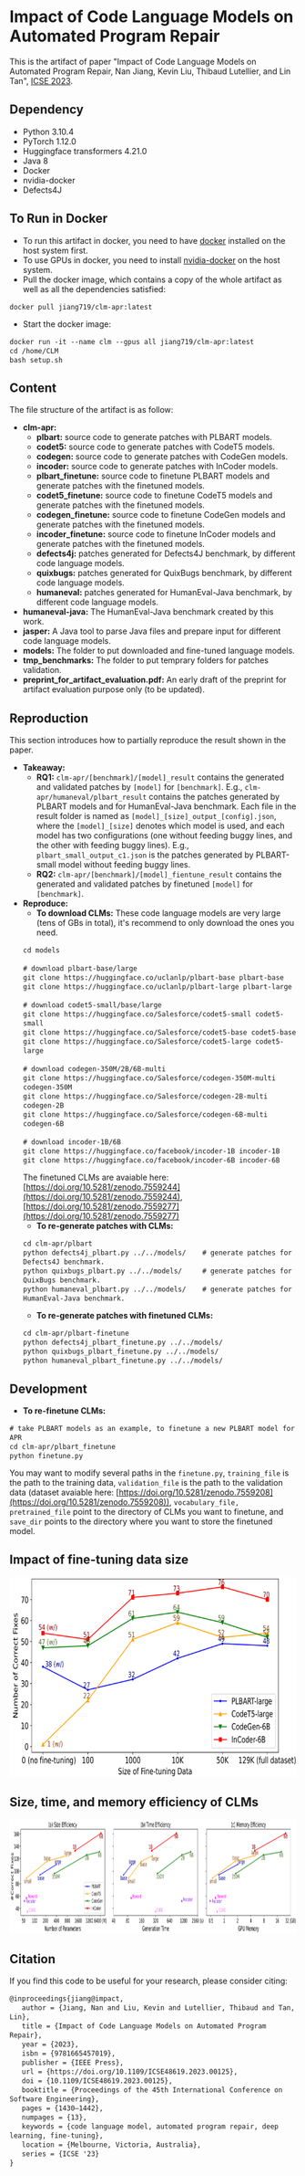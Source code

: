 # Impact of Code Language Models on Automated Program Repair
This is the artifact of paper "Impact of Code Language Models on Automated Program Repair, Nan Jiang, Kevin Liu, Thibaud Lutellier, and Lin Tan", [ICSE 2023](https://conf.researchr.org/track/icse-2023/icse-2023-technical-track).

## Dependency
* Python 3.10.4
* PyTorch 1.12.0
* Huggingface transformers 4.21.0
* Java 8
* Docker
* nvidia-docker
* Defects4J

## To Run in Docker
* To run this artifact in docker, you need to have [docker](https://docs.docker.com/desktop/install/linux-install/) installed on the host system first.
* To use GPUs in docker, you need to install [nvidia-docker](https://docs.nvidia.com/datacenter/cloud-native/container-toolkit/install-guide.html) on the host system.
* Pull the docker image, which contains a copy of the whole artifact as well as all the dependencies satisfied: 
```
docker pull jiang719/clm-apr:latest
```
* Start the docker image:
```
docker run -it --name clm --gpus all jiang719/clm-apr:latest
cd /home/CLM
bash setup.sh
```

## Content
The file structure of the artifact is as follow:
* **clm-apr:**
    * **plbart:** source code to generate patches with PLBART models.
    * **codet5:** source code to generate patches with CodeT5 models.
    * **codegen:** source code to generate patches with CodeGen models.
    * **incoder:** source code to generate patches with InCoder models.
    * **plbart_finetune:** source code to finetune PLBART models and generate patches with the finetuned models.
    * **codet5_finetune:** source code to finetune CodeT5 models and generate patches with the finetuned models.
    * **codegen_finetune:** source code to finetune CodeGen models and generate patches with the finetuned models.
    * **incoder_finetune:** source code to finetune InCoder models and generate patches with the finetuned models.
    * **defects4j:** patches generated for Defects4J benchmark, by different code language models.
    * **quixbugs:** patches generated for QuixBugs benchmark, by different code language models.
    * **humaneval:** patches generated for HumanEval-Java benchmark, by different code language models.
* **humaneval-java:** The HumanEval-Java benchmark created by this work.
* **jasper:** A Java tool to parse Java files and prepare input for different code language models.
* **models:** The folder to put downloaded and fine-tuned language models.
* **tmp_benchmarks:** The folder to put temprary folders for patches validation.
* **preprint_for_artifact_evaluation.pdf:** An early draft of the preprint for artifact evaluation purpose only (to be updated).

## Reproduction
This section introduces how to partially reproduce the result shown in the paper.

* **Takeaway:**
    * **RQ1:** ```clm-apr/[benchmark]/[model]_result``` contains the generated and validated patches by ```[model]``` for ```[benchmark]```. E.g., ```clm-apr/humaneval/plbart_result``` contains the patches generated by PLBART models and for HumanEval-Java benchmark. Each file in the result folder is named as ```[model]_[size]_output_[config].json```, where the ```[model]_[size]``` denotes which model is used, and each model has two configurations (one without feeding buggy lines, and the other with feeding buggy lines). E.g., ```plbart_small_output_c1.json``` is the patches generated by PLBART-small model without feeding buggy lines.
    * **RQ2:** ```clm-apr/[benchmark]/[model]_fientune_result``` contains the generated and validated patches by finetuned ```[model]``` for ```[benchmark]```.
* **Reproduce:**
    * **To download CLMs:**
    These code language models are very large (tens of GBs in total), it's recommend to only download the ones you need.
    ```
    cd models

    # download plbart-base/large
    git clone https://huggingface.co/uclanlp/plbart-base plbart-base
    git clone https://huggingface.co/uclanlp/plbart-large plbart-large

    # download codet5-small/base/large
    git clone https://huggingface.co/Salesforce/codet5-small codet5-small
    git clone https://huggingface.co/Salesforce/codet5-base codet5-base
    git clone https://huggingface.co/Salesforce/codet5-large codet5-large

    # download codegen-350M/2B/6B-multi
    git clone https://huggingface.co/Salesforce/codegen-350M-multi codegen-350M
    git clone https://huggingface.co/Salesforce/codegen-2B-multi codegen-2B
    git clone https://huggingface.co/Salesforce/codegen-6B-multi codegen-6B

    # download incoder-1B/6B
    git clone https://huggingface.co/facebook/incoder-1B incoder-1B
    git clone https://huggingface.co/facebook/incoder-6B incoder-6B
    ```
    The finetuned CLMs are avaiable here: [https://doi.org/10.5281/zenodo.7559244](https://doi.org/10.5281/zenodo.7559244), [https://doi.org/10.5281/zenodo.7559277](https://doi.org/10.5281/zenodo.7559277)
    * **To re-generate patches with CLMs:**
    ```
    cd clm-apr/plbart
    python defects4j_plbart.py ../../models/    # generate patches for Defects4J benchmark.
    python quixbugs_plbart.py ../../models/     # generate patches for QuixBugs benchmark.
    python humaneval_plbart.py ../../models/    # generate patches for HumanEval-Java benchmark.
    ```
    * **To re-generate patches with finetuned CLMs:**
    ```
    cd clm-apr/plbart-finetune
    python defects4j_plbart_finetune.py ../../models/
    python quixbugs_plbart_finetune.py ../../models/
    python humaneval_plbart_finetune.py ../../models/
    ```


## Development
* **To re-finetune CLMs:**
```
# take PLBART models as an example, to finetune a new PLBART model for APR
cd clm-apr/plbart_finetune
python finetune.py
```
You may want to modify several paths in the ```finetune.py```, ```training_file``` is the path to the training data, ```validation_file``` is the path to the validation data (dataset avaiable here: [https://doi.org/10.5281/zenodo.7559208](https://doi.org/10.5281/zenodo.7559208)), ```vocabulary_file, pretrained_file``` point to the directory of CLMs you want to finetune, and ```save_dir``` points to the directory where you want to store the finetuned model.

## Impact of fine-tuning data size
<img src="figures/ft_size.png" width="700" height="350" />

## Size, time, and memory efficiency of CLMs
<img src="figures/model_size.png" width="1500" height="200" />

## Citation
If you find this code to be useful for your research, please consider citing:
```
@inproceedings{jiang@impact,
   author = {Jiang, Nan and Liu, Kevin and Lutellier, Thibaud and Tan, Lin},
   title = {Impact of Code Language Models on Automated Program Repair},
   year = {2023},
   isbn = {9781665457019},
   publisher = {IEEE Press},
   url = {https://doi.org/10.1109/ICSE48619.2023.00125},
   doi = {10.1109/ICSE48619.2023.00125},
   booktitle = {Proceedings of the 45th International Conference on Software Engineering},
   pages = {1430–1442},
   numpages = {13},
   keywords = {code language model, automated program repair, deep learning, fine-tuning},
   location = {Melbourne, Victoria, Australia},
   series = {ICSE '23}
}
```
